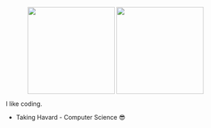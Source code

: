 <p align="center">
  <img height=200 align="center" src="https://github-readme-stats-r8gobb8.vercel.app/api?username=skylord-103&show_icons=true&theme=codeSTACKr&card_width=507" />
  <img height=200 align="center" src="https://github-readme-stats-r8gobb8.vercel.app/api/top-langs/?username=skylord-103&theme=codeSTACKr&layout=compact&langs_count=8&card_width=300" />
</p>
I like coding.

- Taking Havard - Computer Science 😎
